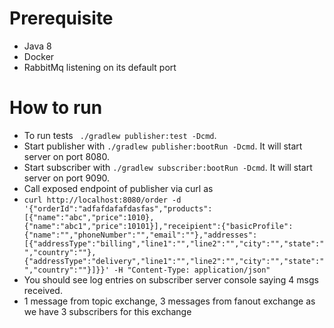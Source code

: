# Prerequisite
* Java 8
* Docker
* RabbitMq listening on its default port

# How to run
* To run tests ` ./gradlew publisher:test -Dcmd`.
* Start publisher with `./gradlew publisher:bootRun -Dcmd`. It will start server on port 8080.
* Start subscriber with `./gradlew subscriber:bootRun -Dcmd`. It will start server on port 9090.
* Call exposed endpoint of publisher via curl as 
* `curl http://localhost:8080/order -d '{"orderId":"adfafdafafdasfas","products":[{"name":"abc","price":1010},{"name":"abc1","price":10101}],"receipient":{"basicProfile":{"name":"","phoneNumber":"","email":""},"addresses":[{"addressType":"billing","line1":"","line2":"","city":"","state":"","country":""},{"addressType":"delivery","line1":"","line2":"","city":"","state":"","country":""}]}}' -H "Content-Type: application/json"
`
* You should see log entries on subscriber server console saying 4 msgs received.
* 1 message from topic exchange, 3 messages from fanout exchange as we have 3 subscribers for this exchange